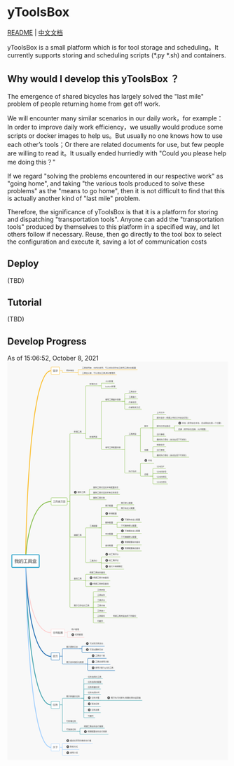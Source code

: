 # yToolsBox
[README](README_en.md) | [中文文档](README.md)

yToolsBox is a small platform which is for tool storage and scheduling。It currently supports storing and scheduling scripts (*.py *.sh) and containers.

## Why would I develop this yToolsBox ？

The emergence of shared bicycles has largely solved the "last mile" problem of people returning home from get off work.

We will encounter many similar scenarios in our daily work，for example：In order to improve daily work efficiency，we usually would produce some scripts or docker images to help us。But usually no one  knows how to use each other’s tools；Or there are related documents for use, but few people are willing to read it。It usually ended hurriedly with "Could you please help me doing this？"

If we regard "solving the problems encountered in our respective work" as "going home", and taking "the various tools produced to solve these problems" as the "means to go home", then it is not difficult to find that this is actually another kind of "last mile" problem.

Therefore, the significance of yToolsBox is that it is a platform for storing and dispatching "transportation tools". Anyone can add the "transportation tools" produced by themselves to this platform in a specified way, and let others follow if necessary. Reuse, then go directly to the tool box to select the configuration and execute it, saving a lot of communication costs

## Deploy

(TBD)

## Tutorial

(TBD)

## Develop Progress

As of 15:06:52, October 8, 2021
![developProgress](/doc/pic/developProgress.png)